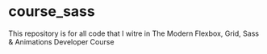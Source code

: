 # course_sass
This repository is for all code that I witre in The Modern Flexbox, Grid, Sass &amp; Animations Developer Course
